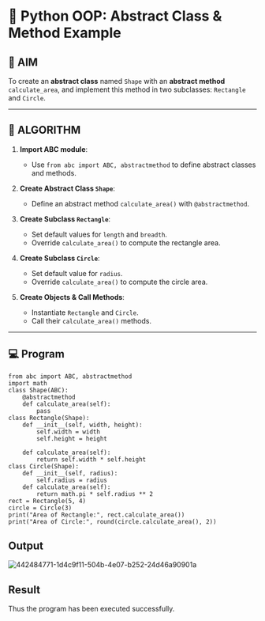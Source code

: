 # 🐍 Python OOP: Abstract Class & Method Example

## 🎯 AIM

To create an **abstract class** named `Shape` with an **abstract method** `calculate_area`, and implement this method in two subclasses: `Rectangle` and `Circle`.

---

## 🧠 ALGORITHM

1. **Import ABC module**:
   - Use `from abc import ABC, abstractmethod` to define abstract classes and methods.

2. **Create Abstract Class `Shape`**:
   - Define an abstract method `calculate_area()` with `@abstractmethod`.

3. **Create Subclass `Rectangle`**:
   - Set default values for `length` and `breadth`.
   - Override `calculate_area()` to compute the rectangle area.

4. **Create Subclass `Circle`**:
   - Set default value for `radius`.
   - Override `calculate_area()` to compute the circle area.

5. **Create Objects & Call Methods**:
   - Instantiate `Rectangle` and `Circle`.
   - Call their `calculate_area()` methods.

---

## 💻 Program
```
from abc import ABC, abstractmethod
import math
class Shape(ABC):
    @abstractmethod
    def calculate_area(self):
        pass
class Rectangle(Shape):
    def __init__(self, width, height):
        self.width = width
        self.height = height
    
    def calculate_area(self):
        return self.width * self.height
class Circle(Shape):
    def __init__(self, radius):
        self.radius = radius
    def calculate_area(self):
        return math.pi * self.radius ** 2
rect = Rectangle(5, 4)
circle = Circle(3)
print("Area of Rectangle:", rect.calculate_area())
print("Area of Circle:", round(circle.calculate_area(), 2))
```
## Output
![442484771-1d4c9f11-504b-4e07-b252-24d46a90901a](https://github.com/user-attachments/assets/162df50c-56eb-4946-a689-8d100052283c)

## Result
Thus the program has been executed successfully.
